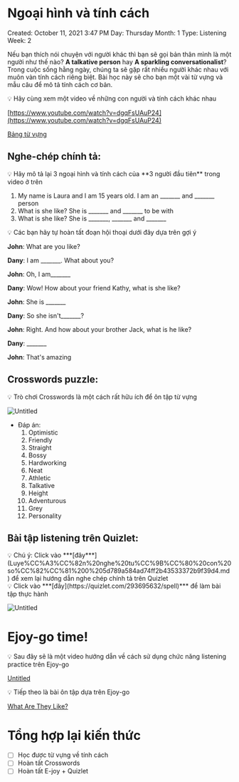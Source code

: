 # Ngoại hình và tính cách

Created: October 11, 2021 3:47 PM
Day: Thursday
Month: 1
Type: Listening
Week: 2

Nếu bạn thích nói chuyện với người khác thì bạn sẽ gọi bản thân mình là một người như thế nào? **A talkative person** hay **A sparkling conversationalist**? Trong cuộc sống hằng ngày, chúng ta sẽ gặp rất nhiều người khác nhau với muôn vàn tính cách riêng biệt. Bài học này sẽ cho bạn một vài từ vựng và mẫu câu để mô tả tính cách cơ bản. 

<aside>
💡 Hãy cùng xem một video về những con người và tính cách khác nhau

</aside>

[https://www.youtube.com/watch?v=dgqFsUAuP24](https://www.youtube.com/watch?v=dgqFsUAuP24)

[Bảng từ vựng](Ngoa%CC%A3i%20hi%CC%80nh%20va%CC%80%20ti%CC%81nh%20ca%CC%81ch%206174e1cdcc534ea09f7670ccc70672db/Ba%CC%89ng%20tu%CC%9B%CC%80%20vu%CC%9B%CC%A3ng%2076b10c3395a748f3a8ca32d749430f2d.csv)

## Nghe-chép chính tả:

<aside>
💡 Hãy mô tả lại 3 ngoại hình và tính cách của **3 người đầu tiên** trong video ở trên

</aside>

1. My name is Laura and I am 15 years old. I am an _______ and _______ person
2. What is she like? She is _______ and _______ to be with
3. What is she like? She is _______, _______ and _______

<aside>
💡 Các bạn hãy tự hoàn tất đoạn hội thoại dưới đây dựa trên gợi ý

</aside>

**John**: What are you like?

**Dany**: I am _______. What about you?

**John**: Oh, I am_______

**Dany**: Wow! How about your friend Kathy, what is she like?

**John**: She is _______

**Dany**: So she isn't_______?

**John**: Right. And how about your brother Jack, what is he like?

**Dany**: _______

**John**: That's amazing

## Crosswords puzzle:

<aside>
💡 Trò chơi Crosswords là một cách rất hữu ích để ôn tập từ vựng

</aside>

![Untitled](Ngoa%CC%A3i%20hi%CC%80nh%20va%CC%80%20ti%CC%81nh%20ca%CC%81ch%206174e1cdcc534ea09f7670ccc70672db/Untitled.png)

- Đáp án:
    1. Optimistic
    2. Friendly
    3. Straight
    4. Bossy
    5. Hardworking
    6. Neat
    7. Athletic
    8. Talkative
    9. Height
    10. Adventurous
    11. Grey
    12. Personality
    

## Bài tập listening trên Quizlet:

<aside>
💡 Chú ý: Click vào ***[đây***](Luye%CC%A3%CC%82n%20nghe%20tu%CC%9B%CC%80%20con%20so%CC%82%CC%81%200%205d789a584ad74ff2b43533372b9f39d4.md) để xem lại hướng dẫn nghe chép chính tả trên Quizlet

</aside>

<aside>
💡 Click vào ***[đây](https://quizlet.com/293695632/spell)*** để làm bài tập thực hành

</aside>

![Untitled](Ngoa%CC%A3i%20hi%CC%80nh%20va%CC%80%20ti%CC%81nh%20ca%CC%81ch%206174e1cdcc534ea09f7670ccc70672db/Untitled%201.png)

# Ejoy-go time!

<aside>
💡 Sau đây sẽ là một video hướng dẫn về cách sử dụng chức năng listening practice trên Ejoy-go

</aside>

[Untitled](Ngoa%CC%A3i%20hi%CC%80nh%20va%CC%80%20ti%CC%81nh%20ca%CC%81ch%206174e1cdcc534ea09f7670ccc70672db/Untitled.mp4)

<aside>
💡 Tiếp theo là bài ôn tập dựa trên Ejoy-go

</aside>

[What Are They Like?](https://ejoy-english.com/go/video/what-are-they-like/178)

# Tổng hợp lại kiến thức

- [ ]  Học được từ vựng về tính cách
- [ ]  Hoàn tất Crosswords
- [ ]  Hoàn tất E-joy + Quizlet
